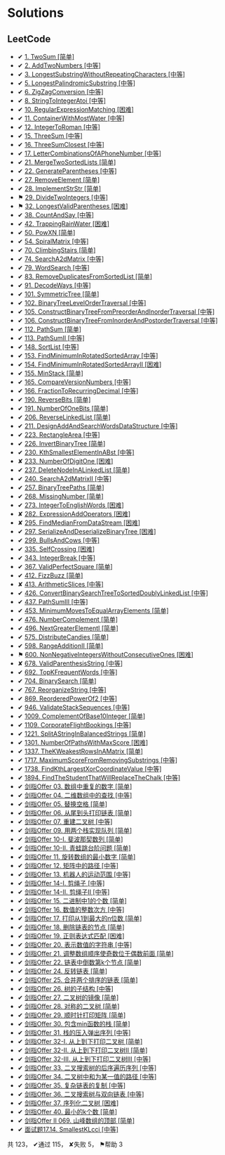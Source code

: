 # Solutions

## LeetCode

- ✔ [1. TwoSum [简单]](src/com/hkllyx/solution/leetcode/TwoSum.java)
- ✔ [2. AddTwoNumbers [中等]](src/com/hkllyx/solution/leetcode/AddTwoNumbers.java)
- ✔ [3. LongestSubstringWithoutRepeatingCharacters [中等]](src/com/hkllyx/solution/leetcode/LongestSubstringWithoutRepeatingCharacters.java)
- ✔ [5. LongestPalindromicSubstring [中等]](src/com/hkllyx/solution/leetcode/LongestPalindromicSubstring.java)
- ✔ [6. ZigZagConversion [中等]](src/com/hkllyx/solution/leetcode/ZigZagConversion.java)
- ✔ [8. StringToIntegerAtoi [中等]](src/com/hkllyx/solution/leetcode/StringToIntegerAtoi.java)
- ✔ [10. RegularExpressionMatching [困难]](src/com/hkllyx/solution/leetcode/RegularExpressionMatching.java)
- ✔ [11. ContainerWithMostWater [中等]](src/com/hkllyx/solution/leetcode/ContainerWithMostWater.java)
- ✔ [12. IntegerToRoman [中等]](src/com/hkllyx/solution/leetcode/IntegerToRoman.java)
- ✔ [15. ThreeSum [中等]](src/com/hkllyx/solution/leetcode/ThreeSum.java)
- ✔ [16. ThreeSumClosest [中等]](src/com/hkllyx/solution/leetcode/ThreeSumClosest.java)
- ✔ [17. LetterCombinationsOfAPhoneNumber [中等]](src/com/hkllyx/solution/leetcode/LetterCombinationsOfAPhoneNumber.java)
- ✔ [21. MergeTwoSortedLists [简单]](src/com/hkllyx/solution/leetcode/MergeTwoSortedLists.java)
- ✔ [22. GenerateParentheses [中等]](src/com/hkllyx/solution/leetcode/GenerateParentheses.java)
- ✔ [27. RemoveElement [简单]](src/com/hkllyx/solution/leetcode/RemoveElement.java)
- ✔ [28. ImplementStrStr [简单]](src/com/hkllyx/solution/leetcode/ImplementStrStr.java)
- ⚑ [29. DivideTwoIntegers [中等]](src/com/hkllyx/solution/leetcode/DivideTwoIntegers.java)
- ⚑ [32. LongestValidParentheses [困难]](src/com/hkllyx/solution/leetcode/LongestValidParentheses.java)
- ✔ [38. CountAndSay [中等]](src/com/hkllyx/solution/leetcode/CountAndSay.java)
- ✔ [42. TrappingRainWater [困难]](src/com/hkllyx/solution/leetcode/TrappingRainWater.java)
- ✔ [50. PowXN [简单]](src/com/hkllyx/solution/leetcode/PowXN.java)
- ✔ [54. SpiralMatrix [中等]](src/com/hkllyx/solution/leetcode/SpiralMatrix.java)
- ✔ [70. ClimbingStairs [简单]](src/com/hkllyx/solution/leetcode/ClimbingStairs.java)
- ✔ [74. SearchA2dMatrix [中等]](src/com/hkllyx/solution/leetcode/SearchA2dMatrix.java)
- ✔ [79. WordSearch [中等]](src/com/hkllyx/solution/leetcode/WordSearch.java)
- ✔ [83. RemoveDuplicatesFromSortedList [简单]](src/com/hkllyx/solution/leetcode/RemoveDuplicatesFromSortedList.java)
- ✔ [91. DecodeWays [中等]](src/com/hkllyx/solution/leetcode/DecodeWays.java)
- ✔ [101. SymmetricTree [简单]](src/com/hkllyx/solution/leetcode/SymmetricTree.java)
- ✔ [102. BinaryTreeLevelOrderTraversal [中等]](src/com/hkllyx/solution/leetcode/BinaryTreeLevelOrderTraversal.java)
- ✔ [105. ConstructBinaryTreeFromPreorderAndInorderTraversal [中等]](src/com/hkllyx/solution/leetcode/ConstructBinaryTreeFromPreorderAndInorderTraversal.java)
- ✔ [106. ConstructBinaryTreeFromInorderAndPostorderTraversal [中等]](src/com/hkllyx/solution/leetcode/ConstructBinaryTreeFromInorderAndPostorderTraversal.java)
- ✔ [112. PathSum [简单]](src/com/hkllyx/solution/leetcode/PathSum.java)
- ✔ [113. PathSumII [中等]](src/com/hkllyx/solution/leetcode/PathSumII.java)
- ✔ [148. SortList [中等]](src/com/hkllyx/solution/leetcode/SortList.java)
- ✔ [153. FindMinimumInRotatedSortedArray [中等]](src/com/hkllyx/solution/leetcode/FindMinimumInRotatedSortedArray.java)
- ✔ [154. FindMinimumInRotatedSortedArrayII [困难]](src/com/hkllyx/solution/leetcode/FindMinimumInRotatedSortedArrayII.java)
- ✔ [155. MinStack [简单]](src/com/hkllyx/solution/leetcode/MinStack.java)
- ✔ [165. CompareVersionNumbers [中等]](src/com/hkllyx/solution/leetcode/CompareVersionNumbers.java)
- ✔ [166. FractionToRecurringDecimal [中等]](src/com/hkllyx/solution/leetcode/FractionToRecurringDecimal.java)
- ✔ [190. ReverseBits [简单]](src/com/hkllyx/solution/leetcode/ReverseBits.java)
- ✔ [191. NumberOfOneBits [简单]](src/com/hkllyx/solution/leetcode/NumberOfOneBits.java)
- ✔ [206. ReverseLinkedList [简单]](src/com/hkllyx/solution/leetcode/ReverseLinkedList.java)
- ✔ [211. DesignAddAndSearchWordsDataStructure [中等]](src/com/hkllyx/solution/leetcode/DesignAddAndSearchWordsDataStructure.java)
- ✔ [223. RectangleArea [中等]](src/com/hkllyx/solution/leetcode/RectangleArea.java)
- ✔ [226. InvertBinaryTree [简单]](src/com/hkllyx/solution/leetcode/InvertBinaryTree.java)
- ✔ [230. KthSmallestElementInABst [中等]](src/com/hkllyx/solution/leetcode/KthSmallestElementInABst.java)
- ✘ [233. NumberOfDigitOne [困难]](src/com/hkllyx/solution/leetcode/NumberOfDigitOne.java)
- ✔ [237. DeleteNodeInALinkedList [简单]](src/com/hkllyx/solution/leetcode/DeleteNodeInALinkedList.java)
- ✔ [240. SearchA2dMatrixII [中等]](src/com/hkllyx/solution/leetcode/SearchA2dMatrixII.java)
- ✔ [257. BinaryTreePaths [简单]](src/com/hkllyx/solution/leetcode/BinaryTreePaths.java)
- ✔ [268. MissingNumber [简单]](src/com/hkllyx/solution/leetcode/MissingNumber.java)
- ✔ [273. IntegerToEnglishWords [困难]](src/com/hkllyx/solution/leetcode/IntegerToEnglishWords.java)
- ✘ [282. ExpressionAddOperators [困难]](src/com/hkllyx/solution/leetcode/ExpressionAddOperators.java)
- ✘ [295. FindMedianFromDataStream [困难]](src/com/hkllyx/solution/leetcode/FindMedianFromDataStream.java)
- ✔ [297. SerializeAndDeserializeBinaryTree [困难]](src/com/hkllyx/solution/leetcode/SerializeAndDeserializeBinaryTree.java)
- ✔ [299. BullsAndCows [中等]](src/com/hkllyx/solution/leetcode/BullsAndCows.java)
- ✔ [335. SelfCrossing [困难]](src/com/hkllyx/solution/leetcode/SelfCrossing.java)
- ✔ [343. IntegerBreak [中等]](src/com/hkllyx/solution/leetcode/IntegerBreak.java)
- ✔ [367. ValidPerfectSquare [简单]](src/com/hkllyx/solution/leetcode/ValidPerfectSquare.java)
- ✔ [412. FizzBuzz [简单]](src/com/hkllyx/solution/leetcode/FizzBuzz.java)
- ✘ [413. ArithmeticSlices [中等]](src/com/hkllyx/solution/leetcode/ArithmeticSlices.java)
- ✔ [426. ConvertBinarySearchTreeToSortedDoublyLinkedList [中等]](src/com/hkllyx/solution/leetcode/ConvertBinarySearchTreeToSortedDoublyLinkedList.java)
- ✔ [437. PathSumIII [中等]](src/com/hkllyx/solution/leetcode/PathSumIII.java)
- ✔ [453. MinimumMovesToEqualArrayElements [简单]](src/com/hkllyx/solution/leetcode/MinimumMovesToEqualArrayElements.java)
- ✔ [476. NumberComplement [简单]](src/com/hkllyx/solution/leetcode/NumberComplement.java)
- ✔ [496. NextGreaterElementI [简单]](src/com/hkllyx/solution/leetcode/NextGreaterElementI.java)
- ✔ [575. DistributeCandies [简单]](src/com/hkllyx/solution/leetcode/DistributeCandies.java)
- ✔ [598. RangeAdditionII [简单]](src/com/hkllyx/solution/leetcode/RangeAdditionII.java)
- ⚑ [600. NonNegativeIntegersWithoutConsecutiveOnes [困难]](src/com/hkllyx/solution/leetcode/NonNegativeIntegersWithoutConsecutiveOnes.java)
- ✘ [678. ValidParenthesisString [中等]](src/com/hkllyx/solution/leetcode/ValidParenthesisString.java)
- ✔ [692. TopKFrequentWords [中等]](src/com/hkllyx/solution/leetcode/TopKFrequentWords.java)
- ✔ [704. BinarySearch [简单]](src/com/hkllyx/solution/leetcode/BinarySearch.java)
- ✔ [767. ReorganizeString [中等]](src/com/hkllyx/solution/leetcode/ReorganizeString.java)
- ✔ [869. ReorderedPowerOf2 [中等]](src/com/hkllyx/solution/leetcode/ReorderedPowerOf2.java)
- ✔ [946. ValidateStackSequences [中等]](src/com/hkllyx/solution/leetcode/ValidateStackSequences.java)
- ✔ [1009. ComplementOfBase10Integer [简单]](src/com/hkllyx/solution/leetcode/ComplementOfBase10Integer.java)
- ✔ [1109. CorporateFlightBookings [中等]](src/com/hkllyx/solution/leetcode/CorporateFlightBookings.java)
- ✔ [1221. SplitAStringInBalancedStrings [简单]](src/com/hkllyx/solution/leetcode/SplitAStringInBalancedStrings.java)
- ✔ [1301. NumberOfPathsWithMaxScore [困难]](src/com/hkllyx/solution/leetcode/NumberOfPathsWithMaxScore.java)
- ✔ [1337. TheKWeakestRowsInAMatrix [简单]](src/com/hkllyx/solution/leetcode/TheKWeakestRowsInAMatrix.java)
- ✔ [1717. MaximumScoreFromRemovingSubstrings [中等]](src/com/hkllyx/solution/leetcode/MaximumScoreFromRemovingSubstrings.java)
- ✔ [1738. FindKthLargestXorCoordinateValue [中等]](src/com/hkllyx/solution/leetcode/FindKthLargestXorCoordinateValue.java)
- ✔ [1894. FindTheStudentThatWillReplaceTheChalk [中等]](src/com/hkllyx/solution/leetcode/FindTheStudentThatWillReplaceTheChalk.java)
- ✔ [剑指Offer 03. 数组中重复的数字 [简单]](src/com/hkllyx/solution/leetcode/数组中重复的数字.java)
- ✔ [剑指Offer 04. 二维数组中的查找 [中等]](src/com/hkllyx/solution/leetcode/二维数组中的查找.java)
- ✔ [剑指Offer 05. 替换空格 [简单]](src/com/hkllyx/solution/leetcode/替换空格.java)
- ✔ [剑指Offer 06. 从尾到头打印链表 [简单]](src/com/hkllyx/solution/leetcode/从尾到头打印链表.java)
- ✔ [剑指Offer 07. 重建二叉树 [中等]](src/com/hkllyx/solution/leetcode/重建二叉树.java)
- ✔ [剑指Offer 09. 用两个栈实现队列 [简单]](src/com/hkllyx/solution/leetcode/用两个栈实现队列.java)
- ✔ [剑指Offer 10-I. 斐波那契数列 [简单]](src/com/hkllyx/solution/leetcode/斐波那契数列.java)
- ✔ [剑指Offer 10-II. 青蛙跳台阶问题 [简单]](src/com/hkllyx/solution/leetcode/青蛙跳台阶问题.java)
- ✔ [剑指Offer 11. 旋转数组的最小数字 [简单]](src/com/hkllyx/solution/leetcode/旋转数组的最小数字.java)
- ✔ [剑指Offer 12. 矩阵中的路径 [中等]](src/com/hkllyx/solution/leetcode/矩阵中的路径.java)
- ✔ [剑指Offer 13. 机器人的运动范围 [中等]](src/com/hkllyx/solution/leetcode/机器人的运动范围.java)
- ✔ [剑指Offer 14-I. 剪绳子 [中等]](src/com/hkllyx/solution/leetcode/剪绳子.java)
- ✔ [剑指Offer 14-II. 剪绳子II [中等]](src/com/hkllyx/solution/leetcode/剪绳子II.java)
- ✔ [剑指Offer 15. 二进制中1的个数 [简单]](src/com/hkllyx/solution/leetcode/二进制中1的个数.java)
- ✔ [剑指Offer 16. 数值的整数次方 [中等]](src/com/hkllyx/solution/leetcode/数值的整数次方.java)
- ✔ [剑指Offer 17. 打印从1到最大的n位数 [简单]](src/com/hkllyx/solution/leetcode/打印从1到最大的n位数.java)
- ✔ [剑指Offer 18. 删除链表的节点 [简单]](src/com/hkllyx/solution/leetcode/删除链表的节点.java)
- ✔ [剑指Offer 19. 正则表达式匹配 [困难]](src/com/hkllyx/solution/leetcode/正则表达式匹配.java)
- ✔ [剑指Offer 20. 表示数值的字符串 [中等]](src/com/hkllyx/solution/leetcode/表示数值的字符串.java)
- ✔ [剑指Offer 21. 调整数组顺序使奇数位于偶数前面 [简单]](src/com/hkllyx/solution/leetcode/调整数组顺序使奇数位于偶数前面.java)
- ✔ [剑指Offer 22. 链表中倒数第k个节点 [简单]](src/com/hkllyx/solution/leetcode/链表中倒数第k个节点.java)
- ✔ [剑指Offer 24. 反转链表 [简单]](src/com/hkllyx/solution/leetcode/反转链表.java)
- ✔ [剑指Offer 25. 合并两个排序的链表 [简单]](src/com/hkllyx/solution/leetcode/合并两个排序的链表.java)
- ✔ [剑指Offer 26. 树的子结构 [中等]](src/com/hkllyx/solution/leetcode/树的子结构.java)
- ✔ [剑指Offer 27. 二叉树的镜像 [简单]](src/com/hkllyx/solution/leetcode/二叉树的镜像.java)
- ✔ [剑指Offer 28. 对称的二叉树 [简单]](src/com/hkllyx/solution/leetcode/对称的二叉树.java)
- ✔ [剑指Offer 29. 顺时针打印矩阵 [简单]](src/com/hkllyx/solution/leetcode/顺时针打印矩阵.java)
- ✔ [剑指Offer 30. 包含min函数的栈 [简单]](src/com/hkllyx/solution/leetcode/包含min函数的栈.java)
- ✔ [剑指Offer 31. 栈的压入弹出序列 [中等]](src/com/hkllyx/solution/leetcode/栈的压入弹出序列.java)
- ✔ [剑指Offer 32-I. 从上到下打印二叉树 [简单]](src/com/hkllyx/solution/leetcode/从上到下打印二叉树.java)
- ✔ [剑指Offer 32-II. 从上到下打印二叉树II [简单]](src/com/hkllyx/solution/leetcode/从上到下打印二叉树II.java)
- ✔ [剑指Offer 32-III. 从上到下打印二叉树III [中等]](src/com/hkllyx/solution/leetcode/从上到下打印二叉树III.java)
- ✔ [剑指Offer 33. 二叉搜索树的后序遍历序列 [中等]](src/com/hkllyx/solution/leetcode/二叉搜索树的后序遍历序列.java)
- ✔ [剑指Offer 34. 二叉树中和为某一值的路径 [中等]](src/com/hkllyx/solution/leetcode/二叉树中和为某一值的路径.java)
- ✔ [剑指Offer 35. 复杂链表的复制 [中等]](src/com/hkllyx/solution/leetcode/复杂链表的复制.java)
- ✔ [剑指Offer 36. 二叉搜索树与双向链表 [中等]](src/com/hkllyx/solution/leetcode/二叉搜索树与双向链表.java)
- ✔ [剑指Offer 37. 序列化二叉树 [困难]](src/com/hkllyx/solution/leetcode/序列化二叉树.java)
- ✔ [剑指Offer 40. 最小的k个数 [简单]](src/com/hkllyx/solution/leetcode/最小的k个数.java)
- ✔ [剑指Offer II 069. 山峰数组的顶部 [简单]](src/com/hkllyx/solution/leetcode/山峰数组的顶部.java)
- ✔ [面试题17.14. SmallestKLcci [中等]](src/com/hkllyx/solution/leetcode/SmallestKLcci.java)

共 123， ✔通过 115， ✘失败 5， ⚑帮助 3
